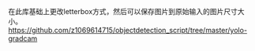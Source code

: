 
在此库基础上更改letterbox方式，然后可以保存图片到原始输入的图片尺寸大小。
https://github.com/z1069614715/objectdetection_script/tree/master/yolo-gradcam
